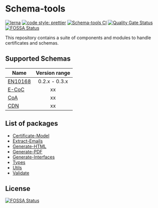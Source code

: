 # Schema-tools

[![lerna](https://img.shields.io/badge/maintained%20with-lerna-cc00ff.svg)](https://lerna.js.org/)
[![code style: prettier](https://img.shields.io/badge/code_style-prettier-ff69b4.svg?style=flat-square)](https://github.com/prettier/prettier)
[![Schema-tools CI](https://github.com/s1seven/schema-tools/actions/workflows/node.yml/badge.svg)](https://github.com/s1seven/schema-tools/actions/workflows/node.yml)
[![Quality Gate Status](https://sonarcloud.io/api/project_badges/measure?project=s1seven%3Aschema-tools&metric=alert_status&token=0a4150e61b1839bce6a382c9ca31f087ac30435a)](https://sonarcloud.io/dashboard?id=s1seven%3Aschema-tools)
[![FOSSA Status](https://app.fossa.com/api/projects/git%2Bgithub.com%2Fs1seven%2Fschema-tools.svg?type=shield)](https://app.fossa.com/projects/git%2Bgithub.com%2Fs1seven%2Fschema-tools?ref=badge_shield)

This repository contains a suite of components and modules to handle certificates and schemas.

## Supported Schemas

| Name                                                  | Version range |
| ----------------------------------------------------- | :-----------: |
| [EN10168](https://github.com/s1seven/EN10168-schemas) | 0.2.x - 0.3.x |
| [E-CoC](https://github.com/s1seven/E-CoC-schemas)     |      xx       |
| [CoA](https://github.com/s1seven/CoA-schemas)         |      xx       |
| [CDN](https://github.com/s1seven/CDN-schemas)         |      xx       |

## List of packages

- [Certificate-Model](https://github.com/s1seven/schema-tools/tree/master/packages/certificate-model#readme)
- [Extract-Emails](https://github.com/s1seven/schema-tools/tree/master/packages/extract-emails#readme)
- [Generate-HTML](https://github.com/s1seven/schema-tools/tree/master/packages/generate-html#readme)
- [Generate-PDF](https://github.com/s1seven/schema-tools/tree/master/packages/generate-pdf#readme)
- [Generate-Interfaces](https://github.com/s1seven/schema-tools/tree/master/packages/generate-interfaces#readme)
- [Types](https://github.com/s1seven/schema-tools/tree/master/packages/types#readme)
- [Utils](https://github.com/s1seven/schema-tools/tree/master/packages/utils#readme)
- [Validate](https://github.com/s1seven/schema-tools/tree/master/packages/validate#readme)

## License

[![FOSSA Status](https://app.fossa.com/api/projects/git%2Bgithub.com%2Fs1seven%2Fschema-tools.svg?type=large)](https://app.fossa.com/projects/git%2Bgithub.com%2Fs1seven%2Fschema-tools?ref=badge_large)
